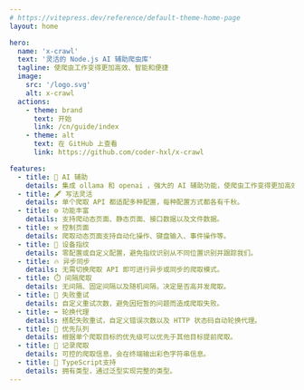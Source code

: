```yaml
---
# https://vitepress.dev/reference/default-theme-home-page
layout: home

hero:
  name: 'x-crawl'
  text: '灵活的 Node.js AI 辅助爬虫库'
  tagline: 使爬虫工作变得更加高效、智能和便捷
  image:
    src: '/logo.svg'
    alt: x-crawl
  actions:
    - theme: brand
      text: 开始
      link: /cn/guide/index
    - theme: alt
      text: 在 GitHub 上查看
      link: https://github.com/coder-hxl/x-crawl

features:
  - title: 🤖 AI 辅助
    details: 集成 ollama 和 openai ，强大的 AI 辅助功能，使爬虫工作变得更加高效、智能和便捷。
  - title: 🖋️ 写法灵活
    details: 单个爬取 API 都适配多种配置，每种配置方式都各有千秋。
  - title: ⚙️ 功能丰富
    details: 支持爬动态页面、静态页面、接口数据以及文件数据。
  - title: ⚒️ 控制页面
    details: 爬取动态页面支持自动化操作、键盘输入、事件操作等。
  - title: 👀 设备指纹
    details: 零配置或自定义配置，避免指纹识别从不同位置识别并跟踪我们。
  - title: 🔥 异步同步
    details: 无需切换爬取 API 即可进行异步或同步的爬取模式。
  - title: ⏱️ 间隔爬取
    details: 无间隔、固定间隔以及随机间隔，决定是否高并发爬取。
  - title: 🔄 失败重试
    details: 自定义重试次数，避免因短暂的问题而造成爬取失败。
  - title: ➡️ 轮换代理
    details: 搭配失败重试，自定义错误次数以及 HTTP 状态码自动轮换代理。
  - title: 🚀 优先队列
    details: 根据单个爬取目标的优先级可以优先于其他目标提前爬取。
  - title: 🧾 记录爬取
    details: 可控的爬取信息，会在终端输出彩色字符串信息。
  - title: 🦾 TypeScript支持
    details: 拥有类型，通过泛型实现完整的类型。
---
```

